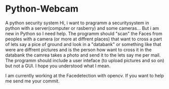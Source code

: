 # Python-Webcam
A python security system
Hi, i want to pragramm a securitysystem in python with a server(computer or rasberry) and some cameras...
But i am new in Python so I need help.
The programm should "scan" the Faces from peoples with a camera (or more at diffrent places) that want to cross a
part of lets say a pice of ground and look in a "databank" or something like that were are diffrent pictures and is
the person how want to cross it in the databank the camrea takes a photo and send it to the lets say me per mail.
The programm should include a user inteface (to upload pictures and so on) but not a GUI.
I hope you understood what I mean.

I am currently working at the Facedetection with opencv.
If you want to help me send me your commit.

 
